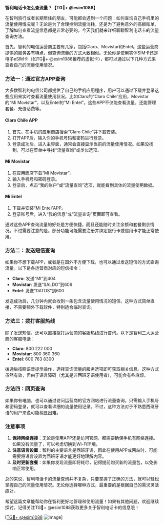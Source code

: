 **智利电话卡怎么查流量？【TG💪+ @esim1088】**

在智利旅行或者长期居住的朋友，可能都会遇到一个问题：如何查询自己手机里的流量使用情况呢？无论是为了合理控制流量消耗，还是为了避免意外的高额账单，了解如何查看流量信息都是非常必要的。今天我们就来详细聊聊智利电话卡的流量查询方法。

首先，智利的电信运营商主要有几家，包括Claro、Movistar和Entel。这些运营商提供的服务各有特点，但查询流量的方式大致相似。无论你是使用实体SIM卡还是电子eSIM卡（如TG💪+ @esim1088推荐的虚拟卡），都可以通过以下几种方式来查看自己的流量使用情况。

### 方法一：通过官方APP查询

大多数智利的电信公司都提供了自己的手机应用程序，用户可以通过下载并登录这些应用来实时查看流量使用状况。比如Claro的“Claro Chile”应用，Movistar的“Mi Movistar”，以及Entel的“Mi Entel”。这些APP不仅能查看流量，还能管理套餐、充值话费等。

#### Claro Chile APP
1. 首先，在手机的应用商店搜索“Claro Chile”并下载安装。
2. 打开APP后，输入你的手机号码和密码进行登录。
3. 登录成功后，进入主界面，通常会直接显示当前的流量使用情况。如果没找到，可以在菜单中寻找“流量查询”或类似选项。

#### Mi Movistar
1. 在应用商店下载“Mi Movistar”。
2. 输入手机号和密码登录。
3. 登录后，点击“我的账户”或“流量查询”选项，就能看到具体的流量使用数据。

#### Mi Entel
1. 下载并安装“Mi Entel”APP。
2. 登录账号后，进入“我的信息”或“流量查询”页面即可查看。

通过这些APP查询流量的好处是方便快捷，而且还能随时关注余额和套餐剩余情况。不过需要注意的是，部分功能可能需要注册并绑定银行卡或信用卡才能正常使用。

### 方法二：发送短信查询

如果你不想下载APP，或者是在国外不方便下载，也可以通过发送短信的方式查询流量。以下是各运营商对应的短信指令：

- **Claro**: 发送“MI”到404
- **Movistar**: 发送“SALDO”到606
- **Entel**: 发送“DATOS”到600

发送成功后，几分钟内就会收到一条包含流量使用情况的短信。这种方式简单直接，不需要额外下载软件，特别适合临时查询。

### 方法三：拨打客服热线

除了发送短信，还可以直接拨打运营商的客服热线进行咨询。以下是智利三大运营商的客服电话：

- **Claro**: 800 222 000
- **Movistar**: 800 360 360
- **Entel**: 600 763 8300

拨通后按照语音提示操作，选择查询流量的服务选项即可获取相关信息。这种方式虽然有效，但由于语言障碍（尤其是非西班牙语使用者），可能会有些麻烦。

### 方法四：网页查询

如果你有电脑，也可以通过访问运营商的官方网站进行流量查询。只需输入手机号和密码登录，就可以查看详细的流量使用记录。不过，这种方法对于不熟悉西班牙语的用户来说可能稍显困难。

### 注意事项

1. **保持网络连接**：无论是使用APP还是访问官网，都需要确保手机有网络连接。如果没有流量了，可以考虑切换到Wi-Fi环境。
2. **注意语言设置**：智利的主要语言是西班牙语，因此在使用APP或网站时，可能需要将语言设置为西班牙语才能更好地理解内容。
3. **及时更新套餐**：如果你发现流量即将耗尽，记得提前购买新的流量包，以免影响正常使用。

总的来说，智利电话卡的流量查询并不复杂，只要掌握了正确的方法，就可以轻松掌握自己的流量使用情况。无论你选择哪种方式，最重要的是根据自己的需求灵活应对。

希望这篇文章能帮助你在智利更好地管理和使用流量！如果有其他问题，欢迎继续探讨。记得关注TG💪+ @esim1088获取更多关于智利电话卡的信息哦！

[[TG💪+ @esim1088](https://t.me/s/esim1088) ![Image](https://i.postimg.cc/4NQfJmqS/Snipaste-2025-05-13-00-14-12.png)]